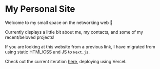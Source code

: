 # My Personal Site 

Welcome to my small space on the networking web 👋

Currently displays a little bit about me, my contacts, and some of my recent/beloved projects!


If you are looking at this website from a previous link, I have migrated from using static HTML/CSS and JS to `Next.js`.

Check out the current iteration [here](https://andrearcaina.vercel.app/), deploying using Vercel.
